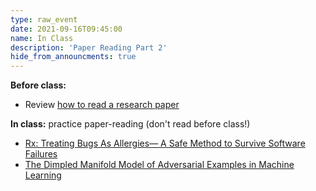 ```yaml
---
type: raw_event
date: 2021-09-16T09:45:00
name: In Class
description: 'Paper Reading Part 2'
hide_from_announcments: true
---
```


**Before class:** 
* Review [how to read a research paper](/materials/how-to-read-a-research-paper/)

**In class:** practice paper-reading (don't read before class!)
* [Rx: Treating Bugs As Allergies— A Safe Method to Survive Software Failures](https://www.cs.purdue.edu/homes/xyzhang/fall07/Papers/Rx-SOSP05.pdf)
* [The Dimpled Manifold Model of Adversarial Examples in Machine Learning](https://arxiv.org/abs/2106.10151)
